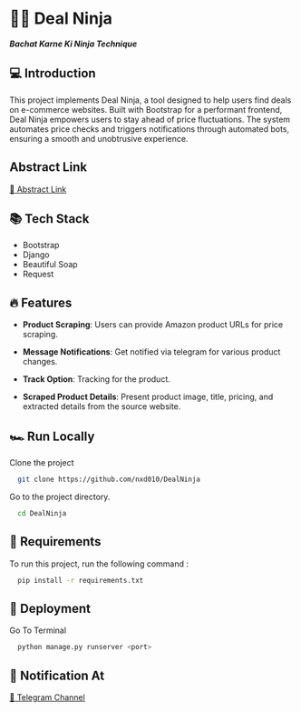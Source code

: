 # 🐱‍👤 Deal Ninja 


***Bachat Karne Ki Ninja Technique***


## 💻 Introduction

This project implements Deal Ninja, a tool designed to help users find deals on e-commerce websites. Built with Bootstrap for a performant frontend, Deal Ninja empowers users to stay ahead of price fluctuations. The system automates price checks and triggers notifications through automated bots, ensuring a smooth and unobtrusive experience.

## Abstract Link

[📖 Abstract Link](https://drive.google.com/file/d/15mqIQodZuMYAFsk1KcXkNxyL3bOJDC66/view?usp=drive_link)


## 📚 Tech Stack

- Bootstrap
- Django
- Beautiful Soap
- Request


## 🔥 Features

- **Product Scraping**: Users can provide Amazon product URLs for price scraping.

- **Message Notifications**:  Get notified via telegram for various product changes.

- **Track Option**: Tracking for the product.

- **Scraped Product Details**: Present product image, title, pricing, and extracted details from the source website.




## 🏎️ Run Locally

Clone the project

```bash
  git clone https://github.com/nxd010/DealNinja
```

Go to the project directory.

```bash
  cd DealNinja
```

## 📀 Requirements 

To run this project, run the following command : 


```bash
  pip install -r requirements.txt
```

## 🚀 Deployment 

Go To Terminal 
```bash
  python manage.py runserver <port>
```



## 🔔 Notification At

[🤖 Telegram Channel](https://t.me/+93aUMqAF655kMTM1)







